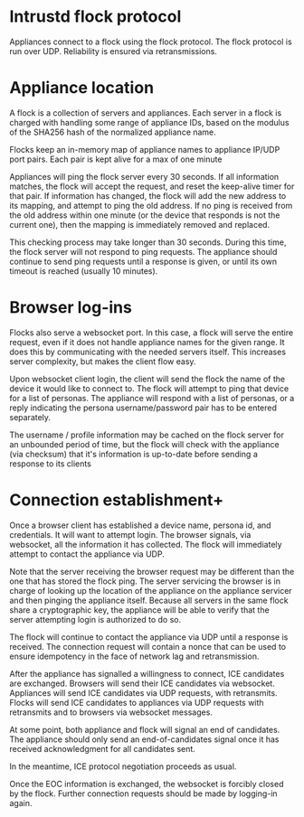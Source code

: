 # Intrustd flock protocol

Appliances connect to a flock using the flock protocol. The flock
protocol is run over UDP. Reliability is ensured via retransmissions.

# Appliance location

A flock is a collection of servers and appliances. Each server in a
flock is charged with handling some range of appliance IDs, based on
the modulus of the SHA256 hash of the normalized appliance name.

Flocks keep an in-memory map of appliance names to appliance IP/UDP
port pairs. Each pair is kept alive for a max of one minute

Appliances will ping the flock server every 30 seconds. If all
information matches, the flock will accept the request, and reset the
keep-alive timer for that pair. If information has changed, the flock
will add the new address to its mapping, and attempt to ping the old
address. If no ping is received from the old address within one minute
(or the device that responds is not the current one), then the mapping
is immediately removed and replaced.

This checking process may take longer than 30 seconds. During this
time, the flock server will not respond to ping requests. The
appliance should continue to send ping requests until a response is
given, or until its own timeout is reached (usually 10 minutes).

# Browser log-ins

Flocks also serve a websocket port. In this case, a flock will serve
the entire request, even if it does not handle appliance names for the
given range. It does this by communicating with the needed servers
itself. This increases server complexity, but makes the client flow
easy.

Upon websocket client login, the client will send the flock the name
of the device it would like to connect to. The flock will attempt to
ping that device for a list of personas. The appliance will respond
with a list of personas, or a reply indicating the persona
username/password pair has to be entered separately.

The username / profile information may be cached on the flock server
for an unbounded period of time, but the flock will check with the
appliance (via checksum) that it's information is up-to-date before
sending a response to its clients

# Connection establishment+

Once a browser client has established a device name, persona id, and
credentials. It will want to attempt login. The browser signals, via
websocket, all the information it has collected. The flock will
immediately attempt to contact the appliance via UDP.

Note that the server receiving the browser request may be different
than the one that has stored the flock ping. The server servicing the
browser is in charge of looking up the location of the appliance on
the appliance servicer and then pinging the appliance itself. Because
all servers in the same flock share a cryptographic key, the appliance
will be able to verify that the server attempting login is authorized
to do so.

The flock will continue to contact the appliance via UDP until a
response is received. The connection request will contain a nonce that
can be used to ensure idempotency in the face of network lag and
retransmission.

After the appliance has signalled a willingness to connect, ICE
candidates are exchanged. Browsers will send their ICE candidates via
websocket. Appliances will send ICE candidates via UDP requests, with
retransmits. Flocks will send ICE candidates to appliances via UDP
requests with retransmits and to browsers via websocket messages.

At some point, both appliance and flock will signal an end of
candidates. The appliance should only send an end-of-candidates signal
once it has received acknowledgment for all candidates sent.

In the meantime, ICE protocol negotiation proceeds as usual.

Once the EOC information is exchanged, the websocket is forcibly
closed by the flock. Further connection requests should be made by
logging-in again.

